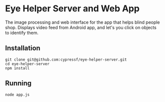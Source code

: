 Eye Helper Server and Web App
=============================

The image processing and web interface for the app that helps blind people shop. Displays video feed from Android app, and let's you click on objects to identify them.

Installation
------------

	git clone git@github.com:cypressf/eye-helper-server.git
	cd eye-helper-server
	npm install

Running
-------

	node app.js